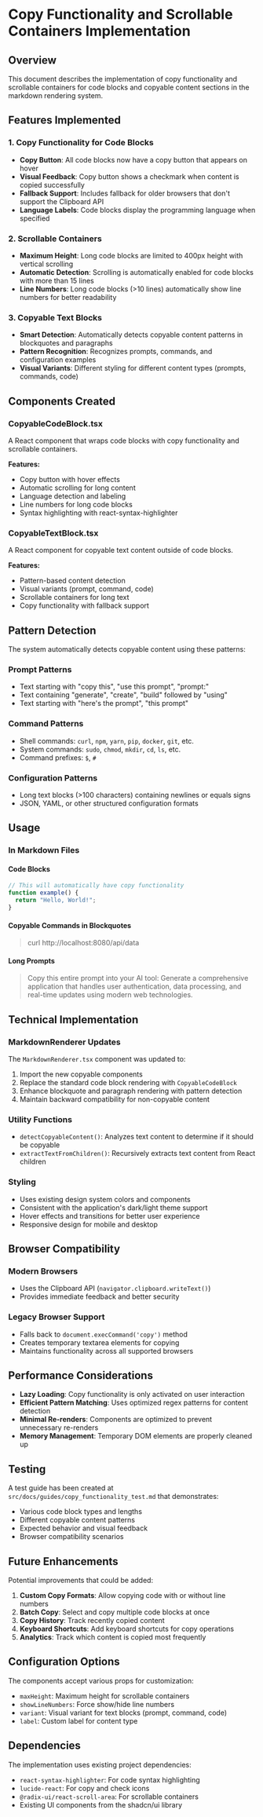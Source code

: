 # Copy Functionality and Scrollable Containers Implementation

## Overview

This document describes the implementation of copy functionality and scrollable containers for code blocks and copyable content sections in the markdown rendering system.

## Features Implemented

### 1. Copy Functionality for Code Blocks
- **Copy Button**: All code blocks now have a copy button that appears on hover
- **Visual Feedback**: Copy button shows a checkmark when content is copied successfully
- **Fallback Support**: Includes fallback for older browsers that don't support the Clipboard API
- **Language Labels**: Code blocks display the programming language when specified

### 2. Scrollable Containers
- **Maximum Height**: Long code blocks are limited to 400px height with vertical scrolling
- **Automatic Detection**: Scrolling is automatically enabled for code blocks with more than 15 lines
- **Line Numbers**: Long code blocks (>10 lines) automatically show line numbers for better readability

### 3. Copyable Text Blocks
- **Smart Detection**: Automatically detects copyable content patterns in blockquotes and paragraphs
- **Pattern Recognition**: Recognizes prompts, commands, and configuration examples
- **Visual Variants**: Different styling for different content types (prompts, commands, code)

## Components Created

### CopyableCodeBlock.tsx
A React component that wraps code blocks with copy functionality and scrollable containers.

**Features:**
- Copy button with hover effects
- Automatic scrolling for long content
- Language detection and labeling
- Line numbers for long code blocks
- Syntax highlighting with react-syntax-highlighter

### CopyableTextBlock.tsx
A React component for copyable text content outside of code blocks.

**Features:**
- Pattern-based content detection
- Visual variants (prompt, command, code)
- Scrollable containers for long text
- Copy functionality with fallback support

## Pattern Detection

The system automatically detects copyable content using these patterns:

### Prompt Patterns
- Text starting with "copy this", "use this prompt", "prompt:"
- Text containing "generate", "create", "build" followed by "using"
- Text starting with "here's the prompt", "this prompt"

### Command Patterns
- Shell commands: `curl`, `npm`, `yarn`, `pip`, `docker`, `git`, etc.
- System commands: `sudo`, `chmod`, `mkdir`, `cd`, `ls`, etc.
- Command prefixes: `$`, `#`

### Configuration Patterns
- Long text blocks (>100 characters) containing newlines or equals signs
- JSON, YAML, or other structured configuration formats

## Usage

### In Markdown Files

#### Code Blocks
```javascript
// This will automatically have copy functionality
function example() {
  return "Hello, World!";
}
```

#### Copyable Commands in Blockquotes
> curl http://localhost:8080/api/data

#### Long Prompts
> Copy this entire prompt into your AI tool:
> Generate a comprehensive application that handles user authentication, data processing, and real-time updates using modern web technologies.

## Technical Implementation

### MarkdownRenderer Updates
The `MarkdownRenderer.tsx` component was updated to:
1. Import the new copyable components
2. Replace the standard code block rendering with `CopyableCodeBlock`
3. Enhance blockquote and paragraph rendering with pattern detection
4. Maintain backward compatibility for non-copyable content

### Utility Functions
- `detectCopyableContent()`: Analyzes text content to determine if it should be copyable
- `extractTextFromChildren()`: Recursively extracts text content from React children

### Styling
- Uses existing design system colors and components
- Consistent with the application's dark/light theme support
- Hover effects and transitions for better user experience
- Responsive design for mobile and desktop

## Browser Compatibility

### Modern Browsers
- Uses the Clipboard API (`navigator.clipboard.writeText()`)
- Provides immediate feedback and better security

### Legacy Browser Support
- Falls back to `document.execCommand('copy')` method
- Creates temporary textarea elements for copying
- Maintains functionality across all supported browsers

## Performance Considerations

- **Lazy Loading**: Copy functionality is only activated on user interaction
- **Efficient Pattern Matching**: Uses optimized regex patterns for content detection
- **Minimal Re-renders**: Components are optimized to prevent unnecessary re-renders
- **Memory Management**: Temporary DOM elements are properly cleaned up

## Testing

A test guide has been created at `src/docs/guides/copy_functionality_test.md` that demonstrates:
- Various code block types and lengths
- Different copyable content patterns
- Expected behavior and visual feedback
- Browser compatibility scenarios

## Future Enhancements

Potential improvements that could be added:
1. **Custom Copy Formats**: Allow copying code with or without line numbers
2. **Batch Copy**: Select and copy multiple code blocks at once
3. **Copy History**: Track recently copied content
4. **Keyboard Shortcuts**: Add keyboard shortcuts for copy operations
5. **Analytics**: Track which content is copied most frequently

## Configuration Options

The components accept various props for customization:
- `maxHeight`: Maximum height for scrollable containers
- `showLineNumbers`: Force show/hide line numbers
- `variant`: Visual variant for text blocks (prompt, command, code)
- `label`: Custom label for content type

## Dependencies

The implementation uses existing project dependencies:
- `react-syntax-highlighter`: For code syntax highlighting
- `lucide-react`: For copy and check icons
- `@radix-ui/react-scroll-area`: For scrollable containers
- Existing UI components from the shadcn/ui library
